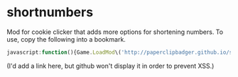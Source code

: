 # shortnumbers

Mod for cookie clicker that adds more options for shortening numbers. To use, copy the following into a bookmark.

```javascript
javascript:function(){Game.LoadMod\('http://paperclipbadger.github.io/shortnumbers/shortnumbers.js');}));
```

(I'd add a link here, but github won't display it in order to prevent XSS.)
